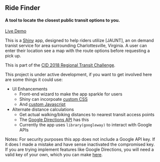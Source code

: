 ## Ride Finder
#### A tool to locate the closest public transit options to you.
[Live Demo](https://nathanday.shinyapps.io/ride_finder/)

This is a [Shiny](https://shiny.rstudio.com/) app, designed to help riders utilize [JAUNT], an on demand tranist service for area surrounding Charlottesville, Virginia. A user can enter their location see a map with the route options before requesting a pick up.

This is part of the [CID 2018 Regional Transit Challenge](https://github.com/Smart-Cville/CID-2018-Regional-Transit-Challenge).

This project is under active development, if you want to get involved here are some things it could use:

* UI Enhancements
    + Front-end wizard to make the app sparkle for users
    + Shiny can incorpoate [custom CSS](https://shiny.rstudio.com/articles/css.html)
    + And [custom Javascript](https://shiny.rstudio.com/articles/packaging-javascript.html)
* Alternate distance calculations
    + Get actual walking/biking distances to nearest transit access points
    + The [Google Directions API](https://developers.google.com/maps/documentation/directions/start) has this
    + Currently the app uses `library(googleway)` to interact with Google APIs
    
Notes:
For security purposes this app does not include a Google API key. If it does I made a mistake and have sense inactivated the compromised key. If you are trying implement features like Google Directions, you will need a valid key of your own, which you can make [here](https://developers.google.com/maps/documentation/directions/get-api-key).


